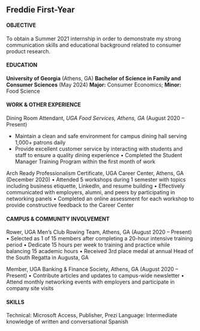 ## Freddie First-Year 

#### OBJECTIVE
To obtain a Summer 2021 internship in order to demonstrate my strong communication skills and educational background related to consumer product research.

#### EDUCATION
**University of Georgia** (Athens, GA)
**Bachelor of Science in Family and Consumer Sciences** (May 2024)
**Major:** Consumer Economics; **Minor:** Food Science

#### WORK & OTHER EXPERIENCE
Dining Room Attendant, *UGA Food Services, Athens, GA* (August 2020 – Present)
*	Maintain a clean and safe environment for campus dining hall serving 1,000+ patrons daily
*	Provide excellent customer service by interacting with students and staff to ensure a quality dining experience
•	Completed the Student Manager Training Program within the first month of work

Arch Ready Professionalism Certificate, UGA Career Center, Athens, GA (December 2020)
•	Attended 5 workshops during 1 semester with topics including business etiquette, LinkedIn, and resume building
•	Effectively communicated with employers, alumni, and peers by participating in networking panels
•	Completed an online assessment for each workshop to provide constructive feedback to the Career Center

#### CAMPUS & COMMUNITY INVOLVEMENT
Rower, UGA Men’s Club Rowing Team, Athens, GA (August 2020 – Present)
•	Selected as 1 of 15 members after completing a 20-hour intensive training period
•	Dedicate 15 hours per week to training and practice while balancing 15 academic hours
•	Received 3rd place medal at annual Head of the South Regatta in Augusta, GA

Member, UGA Banking & Finance Society, Athens, GA (August 2020 – Present)
•	Contribute articles and updates to campus-wide newsletter
•	Attend monthly networking events with employers and participate in company site visits

#### SKILLS
Technical: Microsoft Access, Publisher, Prezi
Language: Intermediate knowledge of written and conversational Spanish
